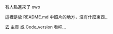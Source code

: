 有人點進來了 owo

這裡是放 README.md 中照片的地方，沒有什麼東西...

去 [主頁](Mirro_detectMove) 或 [Code_version](Code_version) 看吧...

